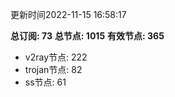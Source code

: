 更新时间2022-11-15 16:58:17

**总订阅: 73**
**总节点: 1015**
**有效节点: 365**
- v2ray节点: 222
- trojan节点: 82
- ss节点: 61
